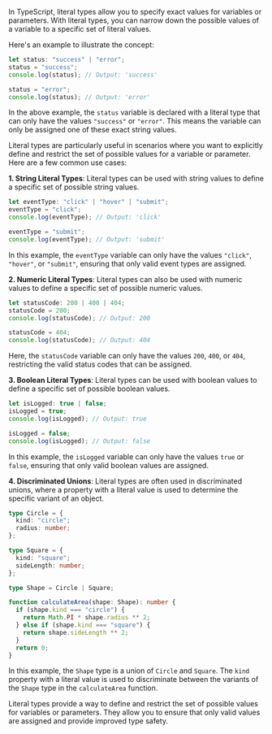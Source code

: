 In TypeScript, literal types allow you to specify exact values for variables or parameters. With literal types, you can narrow down the possible values of a variable to a specific set of literal values.

Here's an example to illustrate the concept:

```typescript
let status: "success" | "error";
status = "success";
console.log(status); // Output: 'success'

status = "error";
console.log(status); // Output: 'error'
```

In the above example, the `status` variable is declared with a literal type that can only have the values `"success"` or `"error"`. This means the variable can only be assigned one of these exact string values.

Literal types are particularly useful in scenarios where you want to explicitly define and restrict the set of possible values for a variable or parameter. Here are a few common use cases:

**1. String Literal Types**: Literal types can be used with string values to define a specific set of possible string values.

```typescript
let eventType: "click" | "hover" | "submit";
eventType = "click";
console.log(eventType); // Output: 'click'

eventType = "submit";
console.log(eventType); // Output: 'submit'
```

In this example, the `eventType` variable can only have the values `"click"`, `"hover"`, or `"submit"`, ensuring that only valid event types are assigned.

**2. Numeric Literal Types**: Literal types can also be used with numeric values to define a specific set of possible numeric values.

```typescript
let statusCode: 200 | 400 | 404;
statusCode = 200;
console.log(statusCode); // Output: 200

statusCode = 404;
console.log(statusCode); // Output: 404
```

Here, the `statusCode` variable can only have the values `200`, `400`, or `404`, restricting the valid status codes that can be assigned.

**3. Boolean Literal Types**: Literal types can be used with boolean values to define a specific set of possible boolean values.

```typescript
let isLogged: true | false;
isLogged = true;
console.log(isLogged); // Output: true

isLogged = false;
console.log(isLogged); // Output: false
```

In this example, the `isLogged` variable can only have the values `true` or `false`, ensuring that only valid boolean values are assigned.

**4. Discriminated Unions**: Literal types are often used in discriminated unions, where a property with a literal value is used to determine the specific variant of an object.

```typescript
type Circle = {
  kind: "circle";
  radius: number;
};

type Square = {
  kind: "square";
  sideLength: number;
};

type Shape = Circle | Square;

function calculateArea(shape: Shape): number {
  if (shape.kind === "circle") {
    return Math.PI * shape.radius ** 2;
  } else if (shape.kind === "square") {
    return shape.sideLength ** 2;
  }
  return 0;
}
```

In this example, the `Shape` type is a union of `Circle` and `Square`. The `kind` property with a literal value is used to discriminate between the variants of the `Shape` type in the `calculateArea` function.

Literal types provide a way to define and restrict the set of possible values for variables or parameters. They allow you to ensure that only valid values are assigned and provide improved type safety.